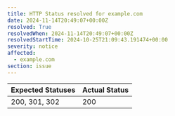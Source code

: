 ```yaml
---
title: HTTP Status resolved for example.com
date: 2024-11-14T20:49:07+00:00Z
resolved: True
resolvedWhen: 2024-11-14T20:49:07+00:00Z
resolvedStartTime: 2024-10-25T21:09:43.191474+00:00
severity: notice
affected:
  - example.com
section: issue
---
```


| Expected Statuses | Actual Status  |
|-------------------|----------------|
| 200, 301, 302 | 200 |
